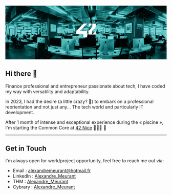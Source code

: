 ![42born2code_cover](assets/42born2code_cover.jpg)

## Hi there 👋

Finance professional and entrepreneur passionate about tech, I have coded my way with versatility and adaptability.

In 2023, I had the desire (a little crazy? 🤪) to embark on a professional reorientation and not just any... The tech world and particularly IT development.

After 1 month of intense and exceptional experience during the « piscine », I'm starting the Common Core at [42 Nice](https://42nice.fr/) 👨🏻‍💻 🚀

***

## Get in Touch
I'm always open for work/project opportunity, feel free to reach me out via:
- Email : [alexandremeurant@hotmail.fr](mailto:alexandremeurant@hotmail.fr)
- LinkedIn : [Alexandre_Meurant](https://www.linkedin.com/in/alexandre-meurant/)
- THM : [Alexandre_Meurant](https://tryhackme.com/p/alexmeurant)
- Cybrary : [Alexandre_Meurant](https://app.cybrary.it/profile/alexmeurant)

<!--
![alexmeurant's tryhackme stats](https://raw.githubusercontent.com/alexmeurant/alexmeurant/master/assets/thm_propic.png)

**alexmeurant/alexmeurant** is a ✨ _special_ ✨ repository because its `README.md` (this file) appears on your GitHub profile.

Here are some ideas to get you started:

- 🔭 I’m currently working on ...
- 🌱 I’m currently learning ...
- 👯 I’m looking to collaborate on ...
- 🤔 I’m looking for help with ...
- 💬 Ask me about ...
- 📫 How to reach me: ...
- 😄 Pronouns: ...
- ⚡ Fun fact: ...
-->
